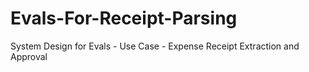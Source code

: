 # Evals-For-Receipt-Parsing
System Design for Evals - Use Case - Expense Receipt Extraction and Approval
